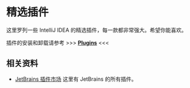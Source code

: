# 精选插件

这里罗列一些 IntelliJ IDEA 的精选插件，每一款都非常强大。希望你能喜欢。

插件的安装和卸载请参考 >>> [**Plugins**](/practices/settings/plugins.html) <<<

## 相关资料
- [JetBrains 插件市场](https://plugins.jetbrains.com/) 
  这里有 JetBrains 的所有插件。